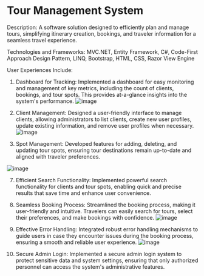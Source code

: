 # Tour Management System

Description: A software solution designed to efficiently plan and manage tours, simplifying itinerary creation, bookings, and traveler information for a seamless travel experience.

Technologies and Frameworks: MVC.NET, Entity Framework, C#, Code-First Approach Design Pattern, LINQ, Bootstrap, HTML, CSS, Razor View Engine

User Experiences Include:

1. Dashboard for Tracking: Implemented a dashboard for easy monitoring and management of key metrics, including the count of clients, bookings, and tour spots. This provides at-a-glance insights into the system's performance.
   ![image](https://github.com/masumKazibd/tour-management/assets/88852649/6c9d73b2-5706-432b-8137-a017f854c483)

3. Client Management: Designed a user-friendly interface to manage clients, allowing administrators to list clients, create new user profiles, update existing information, and remove user profiles when necessary.
![image](https://github.com/masumKazibd/tour-management/assets/88852649/6d26285d-6ec2-4ad6-8b02-d0f5daa0b9a1)

5. Spot Management: Developed features for adding, deleting, and updating tour spots, ensuring tour destinations remain up-to-date and aligned with traveler preferences.

![image](https://github.com/masumKazibd/tour-management/assets/88852649/d39a645b-3bca-4320-bc88-b2eed4fc0709)


7. Efficient Search Functionality: Implemented powerful search functionality for clients and tour spots, enabling quick and precise results that save time and enhance user convenience.
8. Seamless Booking Process: Streamlined the booking process, making it user-friendly and intuitive. Travelers can easily search for tours, select their preferences, and make bookings with confidence.
   ![image](https://github.com/masumKazibd/tour-management/assets/88852649/342e55ef-4ca6-4182-8b12-cb999badeac1)

10. Effective Error Handling: Integrated robust error handling mechanisms to guide users in case they encounter issues during the booking process, ensuring a smooth and reliable user experience.
    ![image](https://github.com/masumKazibd/tour-management/assets/88852649/19d98962-632f-433c-b46a-d630c684e002)

11. Secure Admin Login: Implemented a secure admin login system to protect sensitive data and system settings, ensuring that only authorized personnel can access the system's administrative features.
